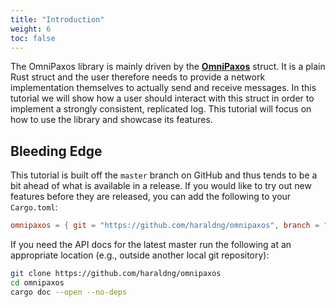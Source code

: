 ```yaml
---
title: "Introduction"
weight: 6
toc: false
---
```


The OmniPaxos library is mainly driven by the [**OmniPaxos**](omnipaxos/index) struct. It is a plain Rust struct and the user therefore needs to provide a network implementation themselves to actually send and receive messages. In this tutorial we will show how a user should interact with this struct in order to implement a strongly consistent, replicated log. This tutorial will focus on how to use the library and showcase its features.
<!-- For the properties and advantages of OmniPaxos in comparison to other similar protocols, we refer to the Omni-Paxos paper. -->

## Bleeding Edge
This tutorial is built off the `master` branch on GitHub and thus tends to be a bit ahead of what is available in a release.
If you would like to try out new features before they are released, you can add the following to your `Cargo.toml`:

```toml
omnipaxos = { git = "https://github.com/haraldng/omnipaxos", branch = "master" }
```

If you need the API docs for the latest master run the following at an appropriate location (e.g., outside another local git repository):

```bash
git clone https://github.com/haraldng/omnipaxos
cd omnipaxos
cargo doc --open --no-deps
```